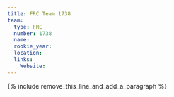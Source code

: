 ```yaml
---
title: FRC Team 1738
team:
  type: FRC
  number: 1738
  name:
  rookie_year:
  location:
  links:
    Website:
---
```


{% include remove_this_line_and_add_a_paragraph %}